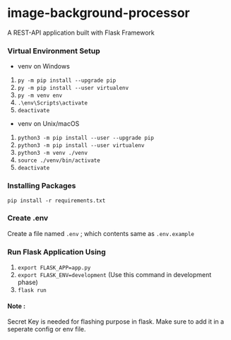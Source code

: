 # image-background-processor

A REST-API application built with Flask Framework

### Virtual Environment Setup
* venv on Windows
1. `py -m pip install --upgrade pip`
2. `py -m pip install --user virtualenv`
3. `py -m venv env`
4. `.\env\Scripts\activate`
5. `deactivate`

* venv on Unix/macOS
1. `python3 -m pip install --user --upgrade pip`
2. `python3 -m pip install --user virtualenv`
3. `python3 -m venv ./venv`
4. `source ./venv/bin/activate`
5. `deactivate`

### Installing Packages
`pip install -r requirements.txt`

### Create .env
Create a file named `.env` ; which contents same as `.env.example`

### Run Flask Application Using
1. `export FLASK_APP=app.py`
2. `export FLASK_ENV=development`  (Use this command in development phase)
3. `flask run`

#### Note : 
Secret Key is needed for flashing purpose in flask. Make sure to add it in a seperate config or env file.